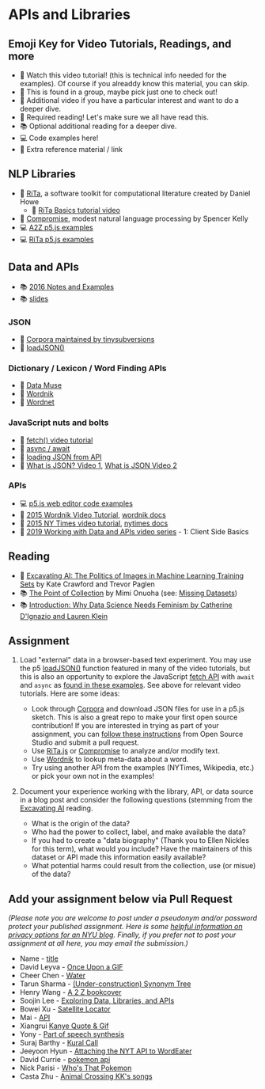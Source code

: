 # APIs and Libraries

## Emoji Key for Video Tutorials, Readings, and more

- 🚨 Watch this video tutorial! (this is technical info needed for the examples). Of course if you alreaddy know this material, you can skip.
- 🔢 This is found in a group, maybe pick just one to check out!
- 🍿 Additional video if you have a particular interest and want to do a deeper dive.
- 📕 Required reading! Let's make sure we all have read this.
- 📚 Optional additional reading for a deeper dive.
- 💻 Code examples here!
- 🔗 Extra reference material / link

## NLP Libraries

- 🔗 [RiTa](https://rednoise.org/rita/), a software toolkit for computational literature created by Daniel Howe
  - 🚨 [RiTa Basics tutorial video](https://youtu.be/lIPEvh8HbGQ)
- 🔗 [Compromise](https://github.com/spencermountain/compromise), modest natural language processing by Spencer Kelly
- 💻 [A2Z p5.js examples](https://editor.p5js.org/a2zitp/collections/oG3L-OLvGP)
- 💻 [RiTa p5.js examples](https://editor.p5js.org/rita-examples/collections/ltF2vMtaL)

## Data and APIs

- 📚 [2016 Notes and Examples](http://shiffman.net/a2z/data-apis/)
- 📚 [slides](https://docs.google.com/presentation/d/1Z1MoqaVg0EwT4UYNLkdqJoIk2UkRCk_sdibxjpYFkvo/edit?usp=sharing)

### JSON

- 🔗 [Corpora maintained by tinysubversions](https://github.com/dariusk/corpora)
- 🔗 [loadJSON()](https://p5js.org/reference/#/p5/loadJSON)

### Dictionary / Lexicon / Word Finding APIs

- 🔗 [Data Muse](https://www.datamuse.com/api/)
- 🔗 [Wordnik](https://www.wordnik.com/)
- 🔗 [Wordnet](https://wordnet.princeton.edu/)

### JavaScript nuts and bolts

- 🚨 [fetch() video tutorial](https://youtu.be/tc8DU14qX6I?list=PLRqwX-V7Uu6YxDKpFzf_2D84p0cyk4T7X)
- 🚨 [async / await](https://youtu.be/XO77Fib9tSI)
- 🚨 [loading JSON from API](https://youtu.be/uxf0--uiX0I?list=PLRqwX-V7Uu6YxDKpFzf_2D84p0cyk4T7X)
- 🍿 [What is JSON? Video 1](https://youtu.be/_NFkzw6oFtQ?list=PLRqwX-V7Uu6a-SQiI4RtIwuOrLJGnel0r), [What is JSON Video 2](https://youtu.be/118sDpLOClw?list=PLRqwX-V7Uu6a-SQiI4RtIwuOrLJGnel0r)

### APIs

- 💻 [p5.js web editor code examples](https://editor.p5js.org/a2zitp/collections/cgfJWhpsE)
- 🔢 [2015 Wordnik Video Tutorial](https://youtu.be/YsgdUaOrFnQ), [wordnik docs](http://developer.wordnik.com/)
- 🔢 [2015 NY Times video tutorial](https://youtu.be/IMne3LY4bks), [nytimes docs](https://developer.nytimes.com/)
- 🍿 [2019 Working with Data and APIs video series](https://youtu.be/tc8DU14qX6I?list=PLRqwX-V7Uu6YxDKpFzf_2D84p0cyk4T7X) - 1: Client Side Basics

## Reading

- 📕 [Excavating AI: The Politics of Images in Machine Learning Training Sets](https://www.excavating.ai/) by Kate Crawford and Trevor Paglen
- 📚 [The Point of Collection](https://points.datasociety.net/the-point-of-collection-8ee44ad7c2fa#.y0xtfxi2p) by Mimi Onuoha (see: [Missing Datasets](https://github.com/MimiOnuoha/missing-datasets))
- 📚 [Introduction: Why Data Science Needs Feminism by Catherine D'Ignazio and Lauren Klein](https://data-feminism.mitpress.mit.edu/pub/frfa9szd/release/3)

## Assignment

1. Load "external" data in a browser-based text experiment. You may use the p5 [loadJSON()](https://p5js.org/reference/#/p5/loadJSON) function featured in many of the video tutorials, but this is also an opportunity to explore the JavaScript [fetch API](https://developer.mozilla.org/en-US/docs/Web/API/Fetch_API/Using_Fetch) with `await` and `async` as [found in these examples](https://editor.p5js.org/a2zitp/collections/cgfJWhpsE). See above for relevant video tutorials. Here are some ideas:

   - Look through [Corpora](https://github.com/dariusk/corpora) and download JSON files for use in a p5.js sketch. This is also a great repo to make your first open source contribution! If you are interested in trying as part of your assignment, you can [follow these instructions](https://github.com/Open-Source-Studio-at-ITP/Syllabus/blob/source/data-assignment.md#instructions-for-corpora-contribution) from Open Source Studio and submit a pull request.
   - Use [RiTa.js](https://github.com/dhowe/RiTaJS) or [Compromise](https://github.com/spencermountain/compromise) to analyze and/or modify text.
   - Use [Wordnik](http://developer.wordnik.com/) to lookup meta-data about a word.
   - Try using another API from the examples (NYTimes, Wikipedia, etc.) or pick your own not in the examples!

2. Document your experience working with the library, API, or data source in a blog post and consider the following questions (stemming from the [Excavating AI](https://www.excavating.ai/) reading.
   - What is the origin of the data?
   - Who had the power to collect, label, and make available the data?
   - If you had to create a "data biography" (Thank you to Ellen Nickles for this term), what would you include? Have the maintainers of this dataset or API made this information easily available?
   - What potential harms could result from the collection, use (or misue) of the data?

## Add your assignment below via Pull Request

_(Please note you are welcome to post under a pseudonym and/or password protect your published assignment. Here is some [helpful information on privacy options for an NYU blog](https://nyu.service-now.com/sp?id=kb_article&sysparm_article=KB0012245&sys_kb_id=b2ddc9da004aa1002a5d036a271e5f70&spa=1). Finally, if you prefer not to post your assignment at all here, you may email the submission.)_

- Name - [title](url)
- David Leyva - [Once Upon a GIF](https://wp.nyu.edu/davidaleyva/week-3-homework/)
- Cheer Chen - [Water](https://wp.nyu.edu/tischschoolofthearts-cheers/week3-apis/)
- Tarun Sharma - [(Under-construction) Synonym Tree](https://brownsloth.github.io/2021/09/28/synonym-tree/#Demo)
- Henry Wang - [A 2 Z bookcover](https://henryiswhy.tumblr.com/post/663624924564455424/programming-from-a-to-z-week-3)
- Soojin Lee - [Exploring Data, Libraries, and APIs](https://soojin-lee0819.github.io/ITPBlog/week3.html)
- Bowei Xu - [Satellite Locator](https://www.boweixu.com/post/satellite-lookup)
- Mai - [API](https://wp.nyu.edu/mai_blog/week-3-a2z/)
- Xiangrui [Kanye Quote & Gif](https://github.com/Siro1998/A-to-Z/tree/main/wk3)
- Yony - [Part of speech synthesis](https://wp.nyu.edu/yonatanrozin/first-adventure-with-apis/)
- Suraj Barthy - [Kural Call](https://surajbarthy.notion.site/APIs-cc165d80c9e540e1adad260b0a1aa2b5)
- Jeeyoon Hyun - [Attaching the NYT API to WordEater](https://jeeyoon-gatsby-blog.netlify.app/blog/2021/09/attaching-the-new-york-times-api-to-wordeater/)
- David Currie - [pokemon api](https://davidalexandercurrie.com/blog/apis/)
- Nick Parisi - [Who's That Pokemon](https://wp.nyu.edu/spacethewhale/whos-that-pokemon-api-part-1/)
- Casta Zhu - [Animal Crossing KK's songs](https://solstice-license-eb4.notion.site/Week3-Assignment-13db8d669a214bbaa92189b99acdb9f7)
